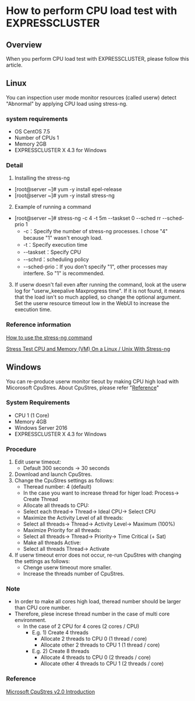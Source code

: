 # How to perform CPU load test with EXPRESSCLUSTER
## Overview
When you perform CPU load test with EXPRESSCLUSTER, please follow this article.

## Linux
You can inspection user mode monitor resources (called userw) detect "Abnormal" by applying CPU load using stress-ng.

### system requirements 
- OS CentOS 7.5
- Number of CPUs 1
- Memory 2GB
- EXPRESSCLUSTER X 4.3 for Windows

### Detail
1. Installing the stress-ng 
 - [root@server ~]# yum -y install epel-release
 - [root@server ~]# yum -y install stress-ng
2. Example of running a command
 - [root@server ~]# stress-ng -c 4 -t 5m --taskset 0 --sched rr --sched-prio 1
   - -c：Specify the number of stress-ng processes. I chose "4" because "1" wasn't enough load.
   - -t：Specify execution time
   - --taskset：Specify CPU
   - --schrd：scheduling policy
   - --sched-prio：If you don't specify "1", other processes may interfere. So "1" is recommended.
3. If userw doesn't fail even after running the command, look at the userw log for "userw_keepalive Maxprogress time". If it is not found, it means that the load isn't so much applied, so change the optional argument.
Set the userw resource timeout low in the WebUI to increase the execution time.

### Reference information
[How to use the stress-ng command](https://qiita.com/hana_shin/items/0a3a615274717c89c0a4) 

[Stress Test CPU and Memory (VM) On a Linux / Unix With Stress-ng](https://www.cyberciti.biz/faq/stress-test-linux-unix-server-with-stress-ng/)


## Windows
You can re-produce userw monitor tieout by making CPU high load with Micorosoft CpuStres.
About CpuStres, please refer "[Reference](https://github.com/EXPRESSCLUSTER/Tools/blob/master/HowToReproduceUserwTimieout_en.md#reference)"

### System Requirements 
- CPU 1 (1 Core)
- Memory 4GB
- Windows Server 2016
- EXPRESSCLUSTER X 4.3 for Windows

### Procedure
1. Edit userw timeout:
   - Default 300 seconds -> 30 seconds
2. Download and launch CpuStres.
3. Change the CpuStres settings as follows:
   - Theread number: 4 (default)
    - In the case you want to increase thread for higer load: Process-> Create Thread
   - Allocate all threads to CPU:
    - Select each thread-> Thread-> Ideal CPU-> Select CPU
   - Maximize the Activity Level of all threads:
    - Select all threads-> Thread-> Activity Level-> Maximum (100%)
   - Maximize Priority for all threads:
    - Select all threads-> Thread-> Priority-> Time Critical (+ Sat)
   - Make all threads Active:
    - Select all threads Thread-> Activate
4. If userw timeout error does not occur, re-run CpuStres with changing the settings as follows:
   - Chenge userw timeout more smaller.
   - Increase the threads number of CpuStres.

### Note
 - In order to make all cores high load, theread number should be larger than CPU core number.
 - Therefore, plese increse thread number in the case of multi core environment.
   - In the case of 2 CPU for 4 cores (2 cores / CPU)
 		- E.g. 1) Create 4 threads
			- Allocate 2 threads to CPU 0 (1 thread / core)
			- Allocate other 2 threads to CPU 1 (1 thread / core)
		- E.g. 2) Create 8 threads
			- Allocate 4 threads to CPU 0 (2 threads / core)
			- Allocate other 4 threads to CPU 1 (2 threads / core)

### Reference
[Microsoft CpuStres v2.0 Introduction](https://docs.microsoft.com/ja-jp/sysinternals/downloads/cpustres)

